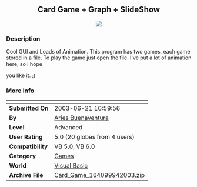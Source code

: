 ﻿<div align="center">

## Card Game \+ Graph \+ SlideShow

<img src="PIC2003941419143962.jpg">
</div>

### Description

Cool GUI and Loads of Animation. This program has two games, each game stored in a file. To play the game just open the file. I've put a lot of animation here, so i hope

you like it. ;)
 
### More Info
 


<span>             |<span>
---                |---
**Submitted On**   |2003-06-21 10:59:56
**By**             |[Aries Buenaventura](https://github.com/Planet-Source-Code/PSCIndex/blob/master/ByAuthor/aries-buenaventura.md)
**Level**          |Advanced
**User Rating**    |5.0 (20 globes from 4 users)
**Compatibility**  |VB 5\.0, VB 6\.0
**Category**       |[Games](https://github.com/Planet-Source-Code/PSCIndex/blob/master/ByCategory/games__1-38.md)
**World**          |[Visual Basic](https://github.com/Planet-Source-Code/PSCIndex/blob/master/ByWorld/visual-basic.md)
**Archive File**   |[Card\_Game\_164099942003\.zip](https://github.com/Planet-Source-Code/aries-buenaventura-card-game-graph-slideshow__1-48254/archive/master.zip)









